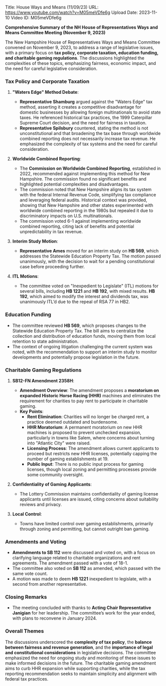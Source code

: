 Title: House Ways and Means (11/09/23)
URL: https://www.youtube.com/watch?v=M05meVDfe6g
Upload Date: 2023-11-10
Video ID: M05meVDfe6g

**Comprehensive Summary of the NH House of Representatives Ways and Means Committee Meeting (November 9, 2023)**

The New Hampshire House of Representatives Ways and Means Committee convened on November 9, 2023, to address a range of legislative issues, with a primary focus on **tax policy, corporate taxation, education funding, and charitable gaming regulations**. The discussions highlighted the complexities of these topics, emphasizing fairness, economic impact, and the need for careful legislative consideration.

### **Tax Policy and Corporate Taxation**
1. **"Waters Edge" Method Debate**:
   - **Representative Shamburg** argued against the "Waters Edge" tax method, asserting it creates a competitive disadvantage for domestic businesses by allowing foreign multinationals to avoid state taxes. He referenced historical tax practices, the 1999 Caterpillar Supreme Court decision, and the need for fairness in taxation.
   - **Representative Spilsbury** countered, stating the method is not unconstitutional and that broadening the tax base through worldwide combined reporting does not necessarily increase tax revenue. He emphasized the complexity of tax systems and the need for careful consideration.

2. **Worldwide Combined Reporting**:
   - The **Commission on Worldwide Combined Reporting**, established in 2022, recommended against implementing this method for New Hampshire. The commission found no significant benefits and highlighted potential complexities and disadvantages.
   - The commission noted that New Hampshire aligns its tax system with the federal Internal Revenue Code, simplifying tax compliance and leveraging federal audits. Historical context was provided, showing that New Hampshire and other states experimented with worldwide combined reporting in the 1980s but repealed it due to discriminatory impacts on U.S. multinationals.
   - The commission voted 6-1 against implementing worldwide combined reporting, citing lack of benefits and potential unpredictability in tax revenue.

3. **Interim Study Motion**:
   - **Representative Ames** moved for an interim study on **HB 569**, which addresses the Statewide Education Property Tax. The motion passed unanimously, with the decision to wait for a pending constitutional case before proceeding further.

4. **ITL Motions**:
   - The committee voted on "Inexpedient to Legislate" (ITL) motions for several bills, including **HB 1221** and **HB 192**, with mixed results. **HB 192**, which aimed to modify the interest and dividends tax, was unanimously ITL’d due to the repeal of RSA 77 in HB2.

### **Education Funding**
- The committee reviewed **HB 569**, which proposes changes to the Statewide Education Property Tax. The bill aims to centralize the collection and distribution of education funds, moving them from local retention to state administration.
- The context of ongoing litigation challenging the current system was noted, with the recommendation to support an interim study to monitor developments and potentially propose legislation in the future.

### **Charitable Gaming Regulations**
1. **SB12-FN Amendment 2358H**:
   - **Amendment Overview**: The amendment proposes a **moratorium on expanded Historic Horse Racing (HHR)** machines and eliminates the requirement for charities to pay rent to participate in charitable gaming.
   - **Key Points**:
     - **Rent Elimination**: Charities will no longer be charged rent, a practice deemed outdated and burdensome.
     - **HHR Moratorium**: A permanent moratorium on new HHR machines is proposed to prevent unchecked expansion, particularly in towns like Salem, where concerns about turning into "Atlantic City" were raised.
     - **Licensing Process**: The amendment allows current applicants to proceed but restricts new HHR licenses, potentially capping the number of gaming establishments at 19.
     - **Public Input**: There is no public input process for gaming licenses, though local zoning and permitting processes provide some community oversight.

2. **Confidentiality of Gaming Applicants**:
   - The Lottery Commission maintains confidentiality of gaming license applicants until licenses are issued, citing concerns about suitability reviews and privacy.

3. **Local Control**:
   - Towns have limited control over gaming establishments, primarily through zoning and permitting, but cannot outright ban gaming.

### **Amendments and Voting**
- **Amendments to SB 112** were discussed and voted on, with a focus on clarifying language related to charitable organizations and rent agreements. The amendment passed with a vote of 18-1.
- The committee also voted on **SB 112** as amended, which passed with the same vote count.
- A motion was made to deem **HB 1221** inexpedient to legislate, with a second from another representative.

### **Closing Remarks**
- The meeting concluded with thanks to **Acting Chair Representative Janigian** for her leadership. The committee’s work for the year ended, with plans to reconvene in January 2024.

### **Overall Themes**
The discussions underscored the **complexity of tax policy**, the **balance between fairness and revenue generation**, and the **importance of legal and constitutional considerations** in legislative decisions. The committee emphasized the need for ongoing study and monitoring of these issues to make informed decisions in the future. The charitable gaming amendment aims to curb HHR expansion while supporting charities, while the tax reporting recommendation seeks to maintain simplicity and alignment with federal tax practices.